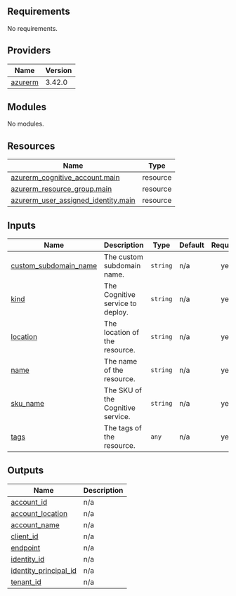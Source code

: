 <!-- BEGINNING OF PRE-COMMIT-TERRAFORM DOCS HOOK -->
## Requirements

No requirements.

## Providers

| Name | Version |
|------|---------|
| <a name="provider_azurerm"></a> [azurerm](#provider\_azurerm) | 3.42.0 |

## Modules

No modules.

## Resources

| Name | Type |
|------|------|
| [azurerm_cognitive_account.main](https://registry.terraform.io/providers/hashicorp/azurerm/latest/docs/resources/cognitive_account) | resource |
| [azurerm_resource_group.main](https://registry.terraform.io/providers/hashicorp/azurerm/latest/docs/resources/resource_group) | resource |
| [azurerm_user_assigned_identity.main](https://registry.terraform.io/providers/hashicorp/azurerm/latest/docs/resources/user_assigned_identity) | resource |

## Inputs

| Name | Description | Type | Default | Required |
|------|-------------|------|---------|:--------:|
| <a name="input_custom_subdomain_name"></a> [custom\_subdomain\_name](#input\_custom\_subdomain\_name) | The custom subdomain name. | `string` | n/a | yes |
| <a name="input_kind"></a> [kind](#input\_kind) | The Cognitive service to deploy. | `string` | n/a | yes |
| <a name="input_location"></a> [location](#input\_location) | The location of the resource. | `string` | n/a | yes |
| <a name="input_name"></a> [name](#input\_name) | The name of the resource. | `string` | n/a | yes |
| <a name="input_sku_name"></a> [sku\_name](#input\_sku\_name) | The SKU of the Cognitive service. | `string` | n/a | yes |
| <a name="input_tags"></a> [tags](#input\_tags) | The tags of the resource. | `any` | n/a | yes |

## Outputs

| Name | Description |
|------|-------------|
| <a name="output_account_id"></a> [account\_id](#output\_account\_id) | n/a |
| <a name="output_account_location"></a> [account\_location](#output\_account\_location) | n/a |
| <a name="output_account_name"></a> [account\_name](#output\_account\_name) | n/a |
| <a name="output_client_id"></a> [client\_id](#output\_client\_id) | n/a |
| <a name="output_endpoint"></a> [endpoint](#output\_endpoint) | n/a |
| <a name="output_identity_id"></a> [identity\_id](#output\_identity\_id) | n/a |
| <a name="output_identity_principal_id"></a> [identity\_principal\_id](#output\_identity\_principal\_id) | n/a |
| <a name="output_tenant_id"></a> [tenant\_id](#output\_tenant\_id) | n/a |
<!-- END OF PRE-COMMIT-TERRAFORM DOCS HOOK -->

